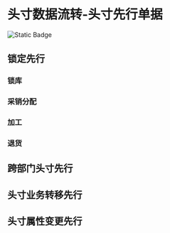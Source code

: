 # 头寸数据流转-头寸先行单据

![Static Badge](https://img.shields.io/badge/Author-zhangb-green)

## 锁定先行

### 锁库

### 采销分配

### 加工

### 退货

## 跨部门头寸先行

## 头寸业务转移先行

## 头寸属性变更先行